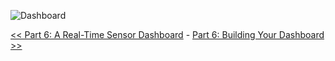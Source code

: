 ![Dashboard](https://github.com/InitialState/piot-101/wiki/img/BreadboardTemperaturePlusDoorSensor.jpg)

[<< Part 6: A Real-Time Sensor Dashboard](Part-6.-A-Real-Time-Sensor-Dashboard) - [Part 6: Building Your Dashboard >>](Part-6.-Building-Your-Dashboard)
